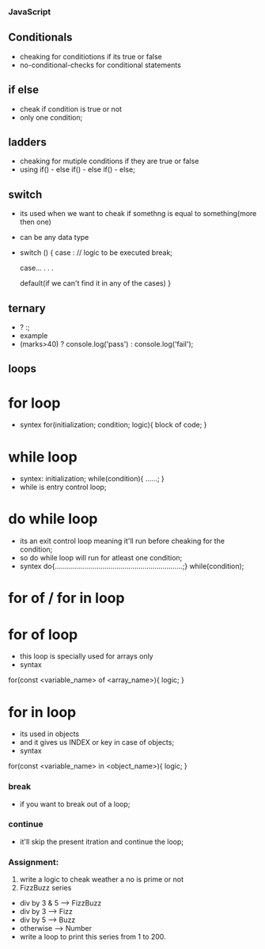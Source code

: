 ### JavaScript

## Conditionals
- cheaking for conditiotions if its true or false
- no-conditional-checks for conditional statements

## if else
- cheak if condition is true or not
- only one condition;
## ladders
- cheaking for mutiple conditions if they are true or false
- using if() - else if() - else if() - else;

## switch
- its used when we want to cheak if somethng is equal to something(more then one)
- can be any data type

- switch (<variable to cheak>) {
    case <value to cheak>:
    // logic to be executed
    break;
    
    case...
    .
    .
    .

    default(if we can't find it in any of the cases)
}

## ternary
- <condition> ? <if true>:<if false>;
- example
- (marks>40) ? console.log('pass') : console.log('fail');


## loops
# for loop
- syntex
for(initialization; condition; logic){
    block of code;
}

# while loop
- syntex:
initialization;
while(condition){
    ......;
}
- while is entry control loop;

# do while loop
- its an exit control loop meaning it'll run before cheaking for the condition;
- so do while loop will run for atleast one condition;
- syntex 
 do{................................................................;}
while(condition);

# for of / for in loop

# for of loop 
- this loop is specially used for arrays only
- syntax

for(const <variable_name> of <array_name>){
    logic;
}

# for in loop 
- its used in objects
- and it gives us INDEX or key in case of objects;
- syntax

for(const <variable_name> in <object_name>){
    logic;
}


### break
- if you want to break out of a loop;

### continue
- it'll skip the present itration and continue the loop;

### Assignment:
1. write a logic to cheak weather a no is prime or not
2. FizzBuzz series
- div by 3 & 5 --> FizzBuzz
- div by 3 --> Fizz
- div by 5 --> Buzz
- otherwise --> Number
- write a loop to print this series from 1 to 200.
